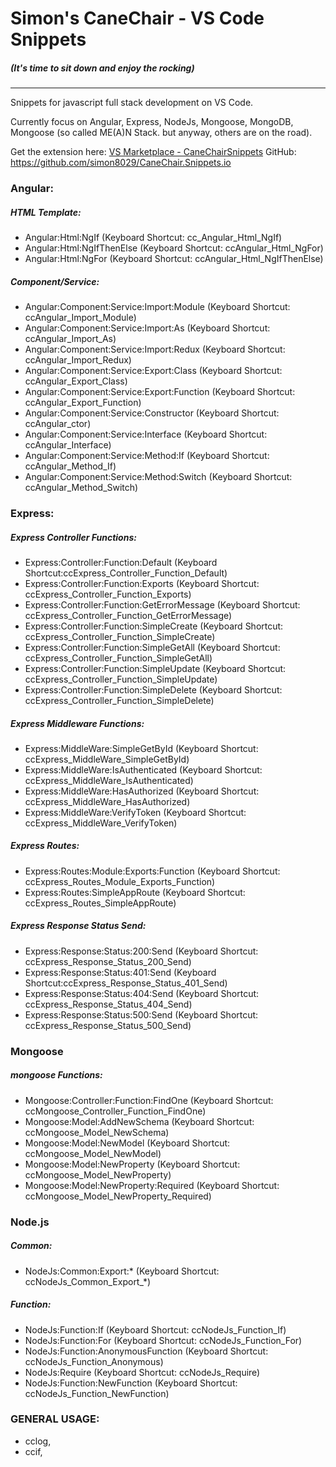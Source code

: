 # Simon's CaneChair - VS Code Snippets 
##### (It's time to sit down and enjoy the rocking)

***

Snippets for javascript full stack development on VS Code.

Currently focus on Angular, Express, NodeJs, Mongoose, MongoDB, Mongoose (so called ME(A)N Stack. but anyway, others are on the road).

Get the extension here: [VS Marketplace - CaneChairSnippets](https://marketplace.visualstudio.com/items?itemName=Simon8029.canechairsnippets)
GitHub: https://github.com/simon8029/CaneChair.Snippets.io

### Angular:
##### HTML Template:
* Angular:Html:NgIf (Keyboard Shortcut: cc_Angular_Html_NgIf) 
* Angular:Html:NgIfThenElse (Keyboard Shortcut: ccAngular_Html_NgFor)
* Angular:Html:NgFor (Keyboard Shortcut: ccAngular_Html_NgIfThenElse) 
##### Component/Service:
* Angular:Component:Service:Import:Module  (Keyboard Shortcut: ccAngular_Import_Module)
* Angular:Component:Service:Import:As (Keyboard Shortcut: ccAngular_Import_As)
* Angular:Component:Service:Import:Redux (Keyboard Shortcut: ccAngular_Import_Redux)
* Angular:Component:Service:Export:Class (Keyboard Shortcut: ccAngular_Export_Class)
* Angular:Component:Service:Export:Function (Keyboard Shortcut: ccAngular_Export_Function)
* Angular:Component:Service:Constructor (Keyboard Shortcut: ccAngular_ctor)
* Angular:Component:Service:Interface (Keyboard Shortcut: ccAngular_Interface)
* Angular:Component:Service:Method:If (Keyboard Shortcut: ccAngular_Method_If)
* Angular:Component:Service:Method:Switch (Keyboard Shortcut: ccAngular_Method_Switch)
### Express:
##### Express Controller Functions: 
* Express:Controller:Function:Default (Keyboard Shortcut:ccExpress_Controller_Function_Default)
* Express:Controller:Function:Exports (Keyboard Shortcut: ccExpress_Controller_Function_Exports)
* Express:Controller:Function:GetErrorMessage (Keyboard Shortcut: ccExpress_Controller_Function_GetErrorMessage)
* Express:Controller:Function:SimpleCreate (Keyboard Shortcut: ccExpress_Controller_Function_SimpleCreate)
* Express:Controller:Function:SimpleGetAll (Keyboard Shortcut: ccExpress_Controller_Function_SimpleGetAll)
* Express:Controller:Function:SimpleUpdate (Keyboard Shortcut: ccExpress_Controller_Function_SimpleUpdate)
* Express:Controller:Function:SimpleDelete (Keyboard Shortcut: ccExpress_Controller_Function_SimpleDelete)
##### Express Middleware Functions: 
* Express:MiddleWare:SimpleGetById (Keyboard Shortcut: ccExpress_MiddleWare_SimpleGetById)
* Express:MiddleWare:IsAuthenticated (Keyboard Shortcut: ccExpress_MiddleWare_IsAuthenticated)
* Express:MiddleWare:HasAuthorized (Keyboard Shortcut: ccExpress_MiddleWare_HasAuthorized)
* Express:MiddleWare:VerifyToken (Keyboard Shortcut: ccExpress_MiddleWare_VerifyToken)
##### Express Routes: 
* Express:Routes:Module:Exports:Function (Keyboard Shortcut: ccExpress_Routes_Module_Exports_Function)
* Express:Routes:SimpleAppRoute (Keyboard Shortcut: ccExpress_Routes_SimpleAppRoute)
##### Express Response Status Send: 
* Express:Response:Status:200:Send (Keyboard Shortcut: ccExpress_Response_Status_200_Send)
* Express:Response:Status:401:Send (Keyboard Shortcut:ccExpress_Response_Status_401_Send)
* Express:Response:Status:404:Send (Keyboard Shortcut: ccExpress_Response_Status_404_Send)
* Express:Response:Status:500:Send (Keyboard Shortcut: ccExpress_Response_Status_500_Send)
### Mongoose
##### mongoose Functions: 
* Mongoose:Controller:Function:FindOne (Keyboard Shortcut: ccMongoose_Controller_Function_FindOne)
* Mongoose:Model:AddNewSchema (Keyboard Shortcut: ccMongoose_Model_NewSchema)
* Mongoose:Model:NewModel (Keyboard Shortcut: ccMongoose_Model_NewModel)
* Mongoose:Model:NewProperty (Keyboard Shortcut: ccMongoose_Model_NewProperty)
* Mongoose:Model:NewProperty:Required (Keyboard Shortcut: ccMongoose_Model_NewProperty_Required)
### Node.js
##### Common:
* NodeJs:Common:Export:* (Keyboard Shortcut: ccNodeJs_Common_Export_*)
##### Function:
* NodeJs:Function:If (Keyboard Shortcut: ccNodeJs_Function_If)
* NodeJs:Function:For (Keyboard Shortcut: ccNodeJs_Function_For)
* NodeJs:Function:AnonymousFunction (Keyboard Shortcut: ccNodeJs_Function_Anonymous)
* NodeJs:Require (Keyboard Shortcut: ccNodeJs_Require)
* NodeJs:Function:NewFunction (Keyboard Shortcut: ccNodeJs_Function_NewFunction)

### GENERAL USAGE:
* cclog, 
* ccif,  
